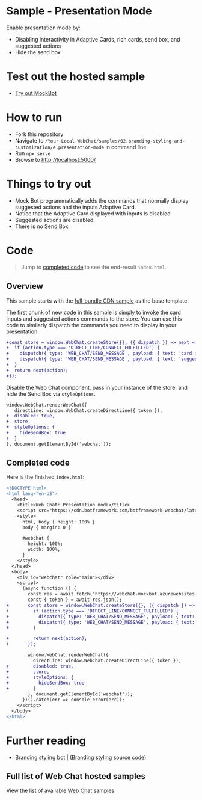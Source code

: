 # Sample - Presentation Mode

Enable presentation mode by:

-  Disabling interactivity in Adaptive Cards, rich cards, send box, and suggested actions
-  Hide the send box

# Test out the hosted sample

-  [Try out MockBot](https://microsoft.github.io/BotFramework-WebChat/02.branding-styling-and-customization/e.presentation-mode)

# How to run

-  Fork this repository
-  Navigate to `/Your-Local-WebChat/samples/02.branding-styling-and-customization/e.presentation-mode` in command line
-  Run `npx serve`
-  Browse to [http://localhost:5000/](http://localhost:5000/)

# Things to try out

-  Mock Bot programmatically adds the commands that normally display suggested actions and the inputs Adaptive Card.
-  Notice that the Adaptive Card displayed with inputs is disabled
-  Suggested actions are disabled
-  There is no Send Box

# Code

> Jump to [completed code](#completed-code) to see the end-result `index.html`.

## Overview

This sample starts with the [full-bundle CDN sample](./../01.getting-started/a.full-bundle/README.md) as the base template.

The first chunk of new code in this sample is simply to invoke the card inputs and suggested actions commands to the store. You can use this code to similarly dispatch the commands you need to display in your presentation.

```diff
+const store = window.WebChat.createStore({}, ({ dispatch }) => next => action => {
+  if (action.type === 'DIRECT_LINE/CONNECT_FULFILLED') {
+    dispatch({ type: 'WEB_CHAT/SEND_MESSAGE', payload: { text: 'card inputs' } });
+    dispatch({ type: 'WEB_CHAT/SEND_MESSAGE', payload: { text: 'suggested-actions' } });
+  }
+  return next(action);
+});
```

Disable the Web Chat component, pass in your instance of the store, and hide the Send Box via `styleOptions`.

```diff
window.WebChat.renderWebChat({
   directLine: window.WebChat.createDirectLine({ token }),
+  disabled: true,
+  store,
+  styleOptions: {
+    hideSendBox: true
+  }
}, document.getElementById('webchat'));
```

## Completed code

Here is the finished `index.html`:

```diff
<!DOCTYPE html>
<html lang="en-US">
  <head>
    <title>Web Chat: Presentation mode</title>
    <script src="https://cdn.botframework.com/botframework-webchat/latest/webchat.js"></script>
    <style>
      html, body { height: 100% }
      body { margin: 0 }

      #webchat {
        height: 100%;
        width: 100%;
      }
    </style>
  </head>
  <body>
    <div id="webchat" role="main"></div>
    <script>
      (async function () {
        const res = await fetch('https://webchat-mockbot.azurewebsites.net/directline/token', { method: 'POST' });
        const { token } = await res.json();
+       const store = window.WebChat.createStore({}, ({ dispatch }) => next => action => {
+         if (action.type === 'DIRECT_LINE/CONNECT_FULFILLED') {
+           dispatch({ type: 'WEB_CHAT/SEND_MESSAGE', payload: { text: 'card inputs' } });
+           dispatch({ type: 'WEB_CHAT/SEND_MESSAGE', payload: { text: 'suggested-actions' } });
+         }

+         return next(action);
+       });

        window.WebChat.renderWebChat({
          directLine: window.WebChat.createDirectLine({ token }),
+         disabled: true,
+         store,
+         styleOptions: {
+           hideSendBox: true
+         }
        }, document.getElementById('webchat'));
      })().catch(err => console.error(err));
    </script>
  </body>
</html>
```

# Further reading

-  [Branding styling bot](https://microsoft.github.io/BotFramework-WebChat/02.branding-styling-and-customization/a.branding-web-chat) | [(Branding styling source code)](https://github.com/microsoft/BotFramework-WebChat/tree/master/samples/02.branding-styling-and-customization/a.branding-web-chat)

## Full list of Web Chat hosted samples

View the list of [available Web Chat samples](https://github.com/microsoft/BotFramework-WebChat/tree/master/samples)
